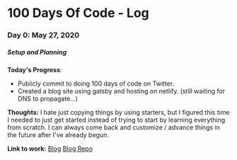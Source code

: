 # 100 Days Of Code - Log

### Day 0: May 27, 2020
##### Setup and Planning

**Today's Progress**:
* Publicly commit to doing 100 days of code on Twitter.
* Created a blog site using gatsby and hosting on netlify. (still waiting for DNS to propagate...)

**Thoughts:** I hate just copying things by using starters, but I figured this time I needed to just get started instead of trying to start by learning everything from scratch. I can always come back and customize / advance things in the future after I've already begun.

**Link to work:** [Blog](blog.cctechwiz.com) [Blog Repo](https://github.com/cctechwiz/cctechwiz-blog)
